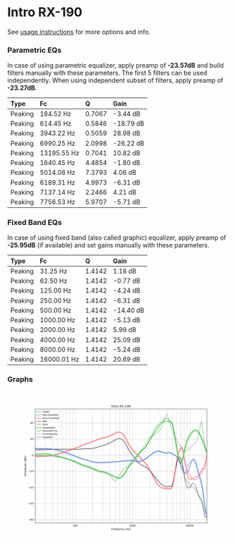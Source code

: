 # Intro RX-190
See [usage instructions](https://github.com/jaakkopasanen/AutoEq#usage) for more options and info.

### Parametric EQs
In case of using parametric equalizer, apply preamp of **-23.57dB** and build filters manually
with these parameters. The first 5 filters can be used independently.
When using independent subset of filters, apply preamp of **-23.27dB**.

| Type    | Fc          |      Q | Gain      |
|:--------|:------------|:-------|:----------|
| Peaking | 184.52 Hz   | 0.7067 | -3.44 dB  |
| Peaking | 614.45 Hz   | 0.5846 | -18.79 dB |
| Peaking | 3943.22 Hz  | 0.5059 | 28.98 dB  |
| Peaking | 6990.25 Hz  | 2.0998 | -26.22 dB |
| Peaking | 13195.55 Hz | 0.7041 | 10.82 dB  |
| Peaking | 1640.45 Hz  | 4.4854 | -1.80 dB  |
| Peaking | 5014.08 Hz  | 7.3793 | 4.06 dB   |
| Peaking | 6189.31 Hz  | 4.9973 | -6.31 dB  |
| Peaking | 7137.14 Hz  | 2.2466 | 4.21 dB   |
| Peaking | 7756.53 Hz  | 5.9707 | -5.71 dB  |

### Fixed Band EQs
In case of using fixed band (also called graphic) equalizer, apply preamp of **-25.95dB**
(if available) and set gains manually with these parameters.

| Type    | Fc          |      Q | Gain      |
|:--------|:------------|:-------|:----------|
| Peaking | 31.25 Hz    | 1.4142 | 1.18 dB   |
| Peaking | 62.50 Hz    | 1.4142 | -0.77 dB  |
| Peaking | 125.00 Hz   | 1.4142 | -4.24 dB  |
| Peaking | 250.00 Hz   | 1.4142 | -6.31 dB  |
| Peaking | 500.00 Hz   | 1.4142 | -14.40 dB |
| Peaking | 1000.00 Hz  | 1.4142 | -5.13 dB  |
| Peaking | 2000.00 Hz  | 1.4142 | 5.99 dB   |
| Peaking | 4000.00 Hz  | 1.4142 | 25.09 dB  |
| Peaking | 8000.00 Hz  | 1.4142 | -5.24 dB  |
| Peaking | 16000.01 Hz | 1.4142 | 20.69 dB  |

### Graphs
![](./Intro%20RX-190.png)
